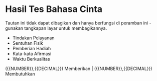 # Hasil Tes Bahasa Cinta

Tautan ini tidak dapat dibagikan dan hanya berfungsi di peramban ini - gunakan tangkapan layar untuk membagikannya.

- Tindakan Pelayanan
- Sentuhan Fisik
- Pemberian Hadiah
- Kata-kata Afirmasi
- Waktu Berkualitas

({{NUMBER}},{{DECIMAL}}) Memberikan | ({{NUMBER}},{{DECIMAL}}) Membutuhkan 
